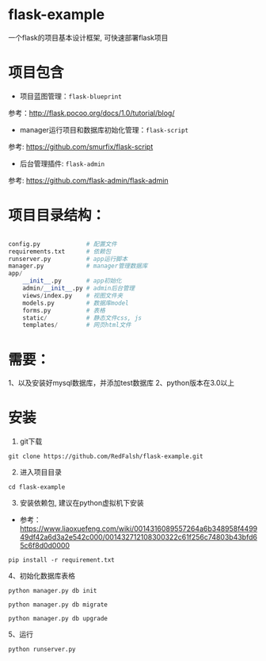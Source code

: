 # flask-example
一个flask的项目基本设计框架, 可快速部署flask项目

# 项目包含

- 项目蓝图管理：`flask-blueprint`

参考：http://flask.pocoo.org/docs/1.0/tutorial/blog/

- manager运行项目和数据库初始化管理：`flask-script`

参考: https://github.com/smurfix/flask-script

- 后台管理插件: `flask-admin`

参考: https://github.com/flask-admin/flask-admin


# 项目目录结构：

``` python

config.py             # 配置文件
requirements.txt      # 依赖包
runserver.py          # app运行脚本
manager.py            # manager管理数据库
app/
    __init__.py       # app初始化
    admin/__init__.py # admin后台管理
    views/index.py    # 视图文件夹
    models.py         # 数据库model
    forms.py          # 表格
    static/           # 静态文件css, js
    templates/        # 网页html文件

```



# 需要：
  1、以及安装好mysql数据库，并添加test数据库
  2、python版本在3.0以上

# 安装

1. git下载

`git clone https://github.com/RedFalsh/flask-example.git`

2. 进入项目目录

`cd flask-example`

3. 安装依赖包, 建议在python虚拟机下安装

- 参考：                https://www.liaoxuefeng.com/wiki/0014316089557264a6b348958f449949df42a6d3a2e542c000/001432712108300322c61f256c74803b43bfd65c6f8d0d0000

`pip install -r requirement.txt`

4、初始化数据库表格

`python manager.py db init`

`python manager.py db migrate`

`python manager.py db upgrade`

5、运行

`python runserver.py`

